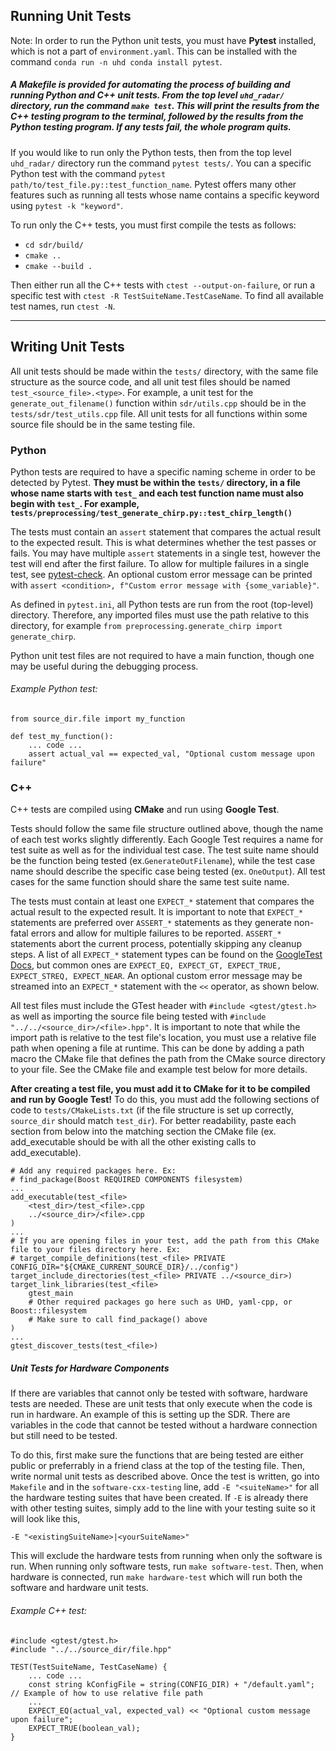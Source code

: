 ## Running Unit Tests
Note: In order to run the Python unit tests, you must have **Pytest** installed, which is not a part of `environment.yaml`. This can be installed with the command `conda run -n uhd conda install pytest`.

##### A Makefile is provided for automating the process of building and running Python and C++ unit tests. From the top level `uhd_radar/` directory, run the command `make test`. This will print the results from the C++ testing program to the terminal, followed by the results from the Python testing program. If any tests fail, the whole program quits.

If you would like to run only the Python tests, then from the top level `uhd_radar/` directory run the command `pytest tests/`. You can a specific Python test with the command `pytest path/to/test_file.py::test_function_name`. Pytest offers many other features such as running all tests whose name contains a specific keyword using `pytest -k "keyword"`.

To run only the C++ tests, you must first compile the tests as follows:
* `cd sdr/build/`
* `cmake ..`
* `cmake --build .`

Then either run all the C++ tests with `ctest --output-on-failure`, or run a specific test with `ctest -R TestSuiteName.TestCaseName`. To find all available test names, run `ctest -N`.
****
## Writing Unit Tests
All unit tests should be made within the `tests/` directory, with the same file structure as the source code, and all unit test files should be named `test_<source_file>.<type>`. For example, a unit test for the `generate_out_filename()` function within `sdr/utils.cpp` should be in the `tests/sdr/test_utils.cpp` file. All unit tests for all functions within some source file should be in the same testing file.

### Python
Python tests are required to have a specific naming scheme in order to be detected by Pytest. **They must be within the `tests/` directory, in a file whose name starts with `test_` and each test function name must also begin with `test_`. For example, `tests/preprocessing/test_generate_chirp.py::test_chirp_length()`**

The tests must contain an `assert` statement that compares the actual result to the expected result. This is what determines whether the test passes or fails. You may have multiple `assert` statements in a single test, however the test will end after the first failure. To allow for multiple failures in a single test, see [pytest-check](https://pypi.org/project/pytest-check/). An optional custom error message can be printed with `assert <condition>, f"Custom error message with {some_variable}"`.

As defined in `pytest.ini`, all Python tests are run from the root (top-level) directory. Therefore, any imported files must use the path relative to this directory, for example `from preprocessing.generate_chirp import generate_chirp`.

Python unit test files are not required to have a main function, though one may be useful during the debugging process.
###### Example Python test:

    from source_dir.file import my_function

    def test_my_function():
        ... code ...
        assert actual_val == expected_val, "Optional custom message upon failure"

### C++
C++ tests are compiled using **CMake** and run using **Google Test**.

Tests should follow the same file structure outlined above, though the name of each test works slightly differently. Each Google Test requires a name for test suite as well as for the individual test case. The test suite name should be the function being tested (ex.`GenerateOutFilename`), while the test case name should describe the specific case being tested (ex. `OneOutput`). All test cases for the same function should share the same test suite name.

The tests must contain at least one `EXPECT_*` statement that compares the actual result to the expected result. It is important to note that `EXPECT_*` statements are preferred over `ASSERT_*` statements as they generate non-fatal errors and allow for multiple failures to be reported. `ASSERT_*` statements abort the current process, potentially skipping any cleanup steps. A list of all `EXPECT_*` statement types can be found on the [GoogleTest Docs](https://google.github.io/googletest/reference/assertions.html), but common ones are `EXPECT_EQ, EXPECT_GT, EXPECT_TRUE, EXPECT_STREQ, EXPECT_NEAR`. An optional custom error message may be streamed into an `EXPECT_*` statement with the `<<` operator, as shown below.

All test files must include the GTest header with `#include <gtest/gtest.h>` as well as importing the source file being tested with `#include "../../<source_dir>/<file>.hpp"`. It is important to note that while the import path is relative to the test file's location, you must use a relative file path when opening a file at runtime. This can be done by adding a path macro the CMake file that defines the path from the CMake source directory to your file. See the CMake file and example test below for more details.

**After creating a test file, you must add it to CMake for it to be compiled and run by Google Test!** To do this, you must add the following sections of code to `tests/CMakeLists.txt` (if the file structure is set up correctly, `source_dir` should match `test_dir`). For better readability, paste each section from below into the matching section the CMake file (ex. add_executable should be with all the other existing calls to add_executable).
    
    # Add any required packages here. Ex:
    # find_package(Boost REQUIRED COMPONENTS filesystem)
    ...
    add_executable(test_<file>
        <test_dir>/test_<file>.cpp
        ../<source_dir>/<file>.cpp
    )
    ...
    # If you are opening files in your test, add the path from this CMake file to your files directory here. Ex:
    # target_compile_definitions(test_<file> PRIVATE CONFIG_DIR="${CMAKE_CURRENT_SOURCE_DIR}/../config")
    target_include_directories(test_<file> PRIVATE ../<source_dir>)
    target_link_libraries(test_<file>
        gtest_main
        # Other required packages go here such as UHD, yaml-cpp, or Boost::filesystem
        # Make sure to call find_package() above
    )
    ...
    gtest_discover_tests(test_<file>)

##### Unit Tests for Hardware Components
If there are variables that cannot only be tested with software, hardware tests are needed. These are unit tests that only execute when the code is run in hardware. An example of this is setting up the SDR. There are variables in the code that cannot be tested without a hardware connection but still need to be tested. 

To do this, first make sure the functions that are being tested are either public or preferrably in a friend class at the top of the testing file. Then, write normal unit tests as described above. Once the test is written, go into `Makefile` and in the `software-cxx-testing` line, add `-E "<suiteName>"` for all the hardware testing suites that have been created. If `-E` is already there with other testing suites, simply add to the line with your testing suite so it will look like this, 

    -E "<existingSuiteName>|<yourSuiteName>"

This will exclude the hardware tests from running when only the software is run. When running only software tests, run `make software-test`. Then, when hardware is connected, run `make hardware-test` which will run both the software and hardware unit tests.

###### Example C++ test:

    #include <gtest/gtest.h>
    #include "../../source_dir/file.hpp"

    TEST(TestSuiteName, TestCaseName) {
        ... code ...
        const string kConfigFile = string(CONFIG_DIR) + "/default.yaml"; // Example of how to use relative file path
        ...
        EXPECT_EQ(actual_val, expected_val) << "Optional custom message upon failure";
        EXPECT_TRUE(boolean_val);
    }
